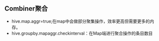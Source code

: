 ## Combiner聚合

- hive.map.aggr=true;在map中会做部分聚集操作，效率更高但需要更多的内存。
- hive.groupby.mapaggr.checkinterval：在Map端进行聚合操作的条目数目